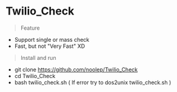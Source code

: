 # Twilio_Check
> Feature
+ Support single or mass check
+ Fast, but not "Very Fast" XD

> Install and run
+ git clone https://github.com/noolep/Twilio_Check
+ cd Twilio_Check
+ bash twilio_check.sh ( If error try to dos2unix twilio_check.sh )
